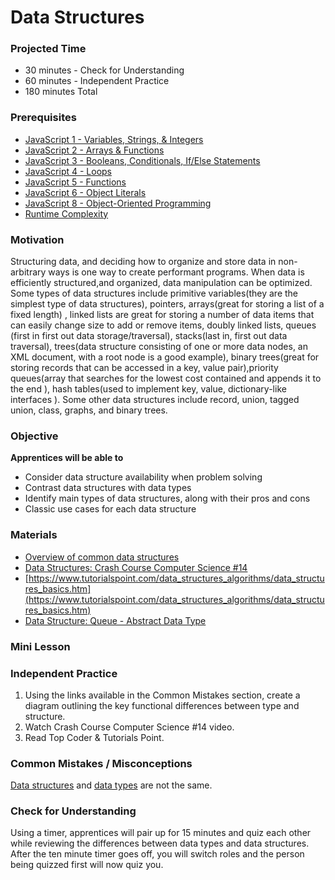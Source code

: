 # Data Structures

### Projected Time
- 30 minutes - Check for Understanding
- 60 minutes - Independent Practice 
- 180 minutes Total

### Prerequisites
- [JavaScript 1 - Variables, Strings, & Integers](https://github.com/Techtonica/curriculum/blob/master/javascript-1/lesson-plan.md)
- [JavaScript 2 - Arrays & Functions](https://github.com/Techtonica/curriculum/blob/master/javascript-2/lesson-plan.md)
- [JavaScript 3 - Booleans, Conditionals, If/Else Statements](https://github.com/Techtonica/curriculum/blob/master/javascript-3/lesson-plan.md)
- [JavaScript 4 - Loops](https://github.com/Techtonica/curriculum/blob/master/javascript-4/lesson-plan.md)
- [JavaScript 5 - Functions](https://github.com/Techtonica/curriculum/blob/master/javascript-5/lesson-plan.md)
- [JavaScript 6 - Object Literals](https://github.com/Techtonica/curriculum/blob/master/javascript-6/object-literals.md)
- [JavaScript 8 - Object-Oriented Programming](https://github.com/Techtonica/curriculum/blob/master/javascript-8/javascript-8.md)
- [Runtime Complexity](https://github.com/Techtonica/curriculum/tree/master/runtime-complexity)


### Motivation
Structuring data, and deciding how to organize and store data in non-arbitrary ways is one way to create performant programs. When data is efficiently structured,and organized, data manipulation can be optimized. Some types of data structures include primitive variables(they are the simplest type of data structures), pointers, arrays(great for storing a list of a fixed length) , linked lists are great for storing a number of data items that can easily change size to add or remove items, doubly linked lists, queues (first in first out data storage/traversal), stacks(last in, first out data traversal), trees(data structure consisting of one or more data nodes, an XML document, with a root node is a good example), binary trees(great for storing records that can be accessed in a key, value pair),priority queues(array that searches for the lowest cost contained and appends it to the end ), hash tables(used to implement key, value, dictionary-like interfaces ). Some other data structures include record, union, tagged union, class, graphs, and binary trees.

### Objective
**Apprentices will be able to**
- Consider data structure availability when problem solving
- Contrast data structures with data types
- Identify main types of data structures, along with their pros and cons
- Classic use cases for each data structure

### Materials

- [Overview of common data structures](https://www.topcoder.com/community/data-science/data-science-tutorials/data-structures/)
- [Data Structures: Crash Course Computer Science #14 ](https://youtu.be/DuDz6B4cqVc)
- [https://www.tutorialspoint.com/data_structures_algorithms/data_structures_basics.htm](https://www.tutorialspoint.com/data_structures_algorithms/data_structures_basics.htm)
- [Data Structure: Queue - Abstract Data Type](https://youtu.be/PjQdvpWfCmE)

### Mini Lesson


### Independent Practice 

1. Using the links available in the Common Mistakes section, create a diagram outlining the key functional differences between type and structure.
2. Watch Crash Course Computer Science #14 video.
3. Read Top Coder & Tutorials Point.

### Common Mistakes / Misconceptions

[Data structures](https://en.wikipedia.org/wiki/Data_structure) and [data types](https://en.wikipedia.org/wiki/Data_type) are not the same. 

### Check for Understanding

Using a timer, apprentices will pair up for 15 minutes and quiz each other while reviewing the differences between data types and data structures. After the ten minute timer goes off, you will switch roles and the person being quizzed first will now quiz you.
